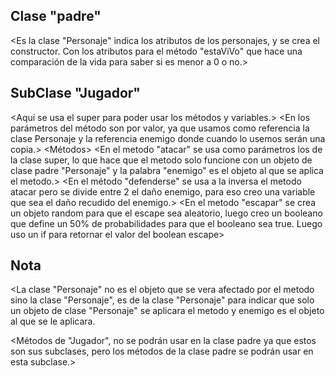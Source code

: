 ## Clase "padre"
<Es la clase "Personaje" indica los atributos de los personajes, y se crea el constructor. Con los atributos para el método "estaViVo" que hace una comparación de la vida para saber si es menor a 0 o no.>

## SubClase "Jugador"
<Aquí se usa el super para poder usar los métodos y variables.>
<En los parámetros del método son por valor, ya que usamos como referencia la clase Personaje y la referencia enemigo donde cuando lo usemos serán una copia.>
<Métodos>
<En el metodo "atacar" se usa como parámetros los de la clase super, lo que hace que el metodo solo funcione con un objeto de clase padre "Personaje" y la palabra "enemigo" es el objeto al que se aplica el metodo.>
<En el método "defenderse" se usa a la inversa el metodo atacar pero se divide entre 2 el daño enemigo, para eso creo una variable que sea el daño recudido del enemigo.>
<En el metodo "escapar" se crea un objeto random para que el escape sea aleatorio, luego creo un booleano que define un 50% de probabilidades para que el booleano sea true. Luego uso un if para retornar el valor del boolean escape>

## Nota        
<La clase "Personaje" no es el objeto que se vera afectado por el metodo sino la clase "Personaje", es de la clase "Personaje" para indicar que solo un objeto de clase "Personaje" se aplicara el metodo y enemigo es el objeto al que se le aplicara.

<Métodos de "Jugador", no se podrán usar en la clase padre ya que estos son sus subclases, pero los métodos de la clase padre se podrán usar en esta subclase.>



